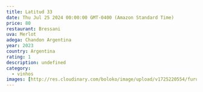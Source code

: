 ```yaml
---
title: Latitud 33
date: Thu Jul 25 2024 00:00:00 GMT-0400 (Amazon Standard Time)
price: 80
restaurant: Bressani
uva: Merlot
adega: Chandon Argentina
year: 2023
country: Argentina
rating: 1
description: undefined
category:
  - vinhos
images: [http://res.cloudinary.com/boloko/image/upload/v1725220554/furushow5/parmegianologo/20240715_194913_tsjjo1.jpg]
---
```

